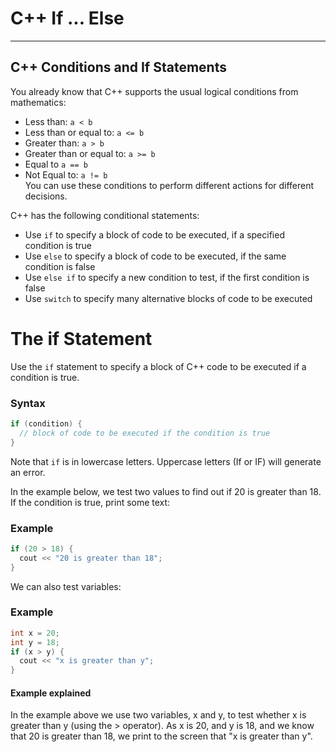 # C++ If ... Else
<hr>

## C++ Conditions and If Statements
You already know that C++ supports the usual logical conditions from mathematics:

* Less than: `a < b` <br>
* Less than or equal to: `a <= b` <br>
* Greater than: `a > b` <br>
* Greater than or equal to: `a >= b` <br>
* Equal to `a == b` <br>
* Not Equal to: `a != b` <br>
You can use these conditions to perform different actions for different decisions.

C++ has the following conditional statements:

* Use `if` to specify a block of code to be executed, if a specified condition is true <br>
* Use `else` to specify a block of code to be executed, if the same condition is false <br>
* Use `else if` to specify a new condition to test, if the first condition is false <br>
* Use `switch` to specify many alternative blocks of code to be executed <br>
# The if Statement 
Use the `if` statement to specify a block of C++ code to be executed if a condition is true.

### Syntax
```c++
if (condition) {
  // block of code to be executed if the condition is true
}
```
Note that `if` is in lowercase letters. Uppercase letters (If or IF) will generate an error.

In the example below, we test two values to find out if 20 is greater than 18. If the condition is true, print some text:

### Example

```c++
if (20 > 18) {
  cout << "20 is greater than 18";
}
```
We can also test variables:

### Example

```c++
int x = 20;
int y = 18;
if (x > y) {
  cout << "x is greater than y";
}
```
#### Example explained
In the example above we use two variables, x and y, to test whether x is greater than y (using the > operator). As x is 20, and y is 18, and we know that 20 is greater than 18, we print to the screen that "x is greater than y".